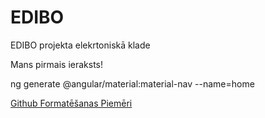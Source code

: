 # EDIBO
EDIBO projekta elekrtoniskā klade

Mans pirmais ieraksts!

ng generate @angular/material:material-nav --name=home

[Github Formatēšanas Piemēri](https://help.github.com/en/github/writing-on-github/basic-writing-and-formatting-syntax)
